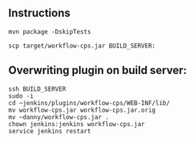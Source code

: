 ## Instructions

    mvn package -DskipTests
    
    scp target/workflow-cps.jar BUILD_SERVER:

## Overwriting plugin on build server:

    ssh BUILD_SERVER
    sudo -i
    cd ~jenkins/plugins/workflow-cps/WEB-INF/lib/
    mv workflow-cps.jar workflow-cps.jar.orig
    mv ~danny/workflow-cps.jar .
    chown jenkins:jenkins workflow-cps.jar
    service jenkins restart
